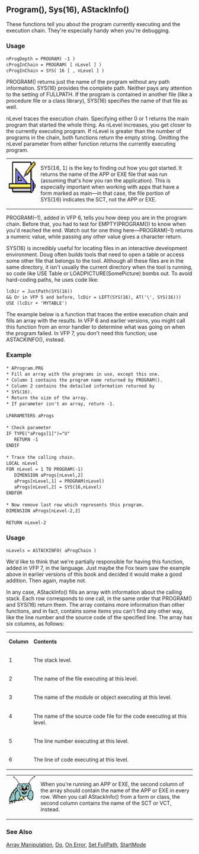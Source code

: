 ## Program(), Sys(16), AStackInfo()

These functions tell you about the program currently executing and the execution chain. They're especially handy when you're debugging.

### Usage

```foxpro
nProgDepth = PROGRAM( -1 )
cProgInChain = PROGRAM( [ nLevel ] )
cProgInChain = SYS( 16 [ , nLevel ] )
```

PROGRAM() returns just the name of the program without any path information. SYS(16) provides the complete path. Neither pays any attention to the setting of FULLPATH. If the program is contained in another file (like a procedure file or a class library), SYS(16) specifies the name of that file as well.

nLevel traces the execution chain. Specifying either 0 or 1 returns the main program that started the whole thing. As nLevel increases, you get closer to the currently executing program. If nLevel is greater than the number of programs in the chain, both functions return the empty string. Omitting the nLevel parameter from either function returns the currently executing program.

<table>
<tr>
  <td width="17%" valign="top">
<img width="94" height="93" src="Design.gif">
  </td>
  <td width="83%">
  <p>SYS(16, 1) is the key to finding out how you got started. It returns the name of the APP or EXE file that was run (assuming that's how you ran the application). This is especially important when working with apps that have a form marked as main&mdash;in that case, the file portion of SYS(16) indicates the SCT, not the APP or EXE.</p>
  </td>
 </tr>
</table>

PROGRAM(&ndash;1), added in VFP 6, tells you how deep you are in the program chain. Before that, you had to test for EMPTY(PROGRAM()) to know when you'd reached the end. Watch out for one thing here&mdash;PROGRAM(&ndash;1) returns a numeric value, while passing any other value gives a character return.

SYS(16) is incredibly useful for locating files in an interactive development environment. Doug often builds tools that need to open a table or access some other file that belongs to the tool. Although all these files are in the same directory, it isn't usually the current directory when the tool is running, so code like USE Table or LOADPICTURE(SomePicture) bombs out. To avoid hard-coding paths, he uses code like:

```foxpro
lcDir = JustPath(SYS(16))
&& Or in VFP 5 and before, lcDir = LEFT(SYS(16), AT('\', SYS(16)))  
USE (lcDir + 'MYTABLE')
```
The example below is a function that traces the entire execution chain and fills an array with the results. In VFP 6 and earlier versions, you might call this function from an error handler to determine what was going on when the program failed. In VFP 7, you don't need this function; use ASTACKINFO(), instead.

### Example

```foxpro
* AProgram.PRG
* Fill an array with the programs in use, except this one.
* Column 1 contains the program name returned by PROGRAM().
* Column 2 contains the detailed information returned by
* SYS(16).
* Return the size of the array.
* If parameter isn't an array, return -1.

LPARAMETERS aProgs

* Check parameter
IF TYPE("aProgs[1]")="U"
   RETURN -1
ENDIF

* Trace the calling chain.
LOCAL nLevel
FOR nLevel = 1 TO PROGRAM(-1)
   DIMENSION aProgs[nLevel,2]
   aProgs[nLevel,1] = PROGRAM(nLevel)
   aProgs[nLevel,2] = SYS(16,nLevel)
ENDFOR

* Now remove last row which represents this program.
DIMENSION aProgs[nLevel-2,2]

RETURN nLevel-2
```
### Usage

```foxpro
nLevels = ASTACKINFO( aProgChain )
```

We'd like to think that we're partially responsible for having this function, added in VFP 7, in the language. Just maybe the Fox team saw the example above in earlier versions of this book and decided it would make a good addition. Then again, maybe not.

In any case, AStackInfo() fills an array with information about the calling stack. Each row corresponds to one call, in the same order that PROGRAM() and SYS(16) return them. The array contains more information than other functions, and in fact, contains some items you can't find any other way, like the line number and the source code of the specified line. The array has six columns, as follows:

<table>
<tr>
  <td valign="top">
  <p><b>Column</b></p>
  </td>
  <td valign="top">
  <p><b>Contents</b></p>
  </td>
 </tr>
<tr>
  <td valign="top">
  <p>1</p>
  </td>
  <td valign="top">
  <p>The stack level.</p>
  </td>
 </tr>
<tr>
  <td valign="top">
  <p>2</p>
  </td>
  <td valign="top">
  <p>The name of the file executing at this level.</p>
  </td>
 </tr>
<tr>
  <td valign="top">
  <p>3</p>
  </td>
  <td valign="top">
  <p>The name of the module or object executing at this level.</p>
  </td>
 </tr>
<tr>
  <td valign="top">
  <p>4</p>
  </td>
  <td valign="top">
  <p>The name of the source code file for the code executing at this level.</p>
  </td>
 </tr>
<tr>
  <td valign="top">
  <p>5</p>
  </td>
  <td valign="top">
  <p>The line number executing at this level.</p>
  </td>
 </tr>
<tr>
  <td valign="top">
  <p>6</p>
  </td>
  <td valign="top">
  <p>The line of code executing at this level.</p>
  </td>
 </tr>
</table>

<table>
<tr>
  <td width="17%" valign="top">
<img width="95" height="78" src="bug.gif">
  </td>
  <td width="83%">
  <p>When you're running an APP or EXE, the second column of the array should contain the name of the APP or EXE in every row. When you call AStackInfo() from a form or class, the second column contains the name of the SCT or VCT, instead.</p>
  </td>
 </tr>
</table>

### See Also

[Array Manipulation](s4g282.md), [Do](s4g164.md), [On Error](s4g099.md), [Set FullPath](s4g637.md), [StartMode](s4g708.md)